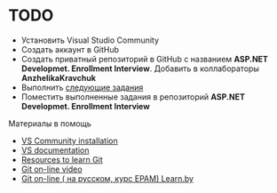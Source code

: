 # TODO

- Установить Visual Studio Community
- Создать аккаунт в GitHub
- Создать приватный репозиторий в GitHub с названием **ASP.NET Developmet. Enrollment Interview**. Добавить в коллабораторы **AnzhelikaKravchuk**
- Выполнить [следующие задания](https://github.com/EPM-RD-NETLAB/ASP.NET-Development.-Summer-2019/blob/master/Tasks.md)
- Поместить выполненные задания в репозиторий **ASP.NET Developmet. Enrollment Interview**

Материалы в помощь

- [VS Community installation](https://visualstudio.microsoft.com/ru/vs/community/)
- [VS documentation](https://docs.microsoft.com/en-us/visualstudio/ide/?view=vs-2017)
- [Resources to learn Git](http://try.github.io)
- [Git on-line video](https://www.youtube.com/watch?v=ankvwnNJFPA&feature=youtu.be)
- [Git on-line ( на русском, курс EPAM) Learn.by](https://learn.by/courses/course-v1:EPAM+DTO+ext1/courseware/8a58c84fd1d2474b8f69a15171f524ae/59ea97521eb949c2a43dc360eb062fff/1)

